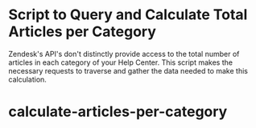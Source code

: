 # Script to Query and Calculate Total Articles per Category

Zendesk's API's don't distinctly provide access to the total number of articles in each category of your Help Center. This script makes the necessary requests to traverse and gather the data needed to make this calculation.


# calculate-articles-per-category
